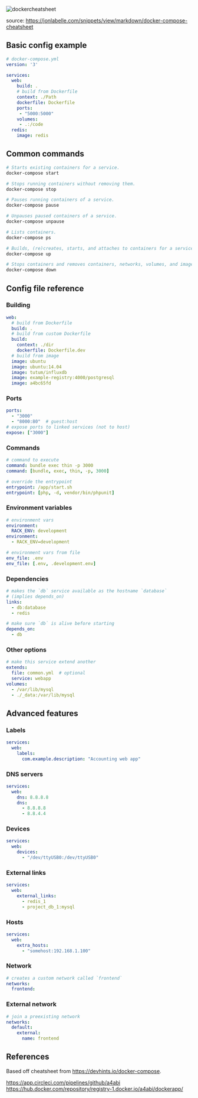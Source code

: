 ![dockercheatsheet](https://user-images.githubusercontent.com/57506512/164302393-0b6a5e1e-02fb-49b7-b874-6f01049b1ee2.png)

source: https://jonlabelle.com/snippets/view/markdown/docker-compose-cheatsheet

## Basic config example

```yml
# docker-compose.yml
version: '3'

services:
  web:
    build: .
    # build from Dockerfile
    context: ./Path
    dockerfile: Dockerfile
    ports:
     - "5000:5000"
    volumes:
     - .:/code
  redis:
    image: redis
```

## Common commands

```bash
# Starts existing containers for a service.
docker-compose start

# Stops running containers without removing them.
docker-compose stop

# Pauses running containers of a service.
docker-compose pause

# Unpauses paused containers of a service.
docker-compose unpause

# Lists containers.
docker-compose ps

# Builds, (re)creates, starts, and attaches to containers for a service.
docker-compose up

# Stops containers and removes containers, networks, volumes, and images created by up.
docker-compose down
```

## Config file reference

### Building

```yml
web:
  # build from Dockerfile
  build: .
  # build from custom Dockerfile
  build:
    context: ./dir
    dockerfile: Dockerfile.dev
  # build from image
  image: ubuntu
  image: ubuntu:14.04
  image: tutum/influxdb
  image: example-registry:4000/postgresql
  image: a4bc65fd
```

### Ports

```yml
ports:
  - "3000"
  - "8000:80"  # guest:host
# expose ports to linked services (not to host)
expose: ["3000"]
```

### Commands

```yml
# command to execute
command: bundle exec thin -p 3000
command: [bundle, exec, thin, -p, 3000]

# override the entrypoint
entrypoint: /app/start.sh
entrypoint: [php, -d, vendor/bin/phpunit]
```

### Environment variables

```yml
# environment vars
environment:
  RACK_ENV: development
environment:
  - RACK_ENV=development

# environment vars from file
env_file: .env
env_file: [.env, .development.env]
```

### Dependencies

```yml
# makes the `db` service available as the hostname `database`
# (implies depends_on)
links:
  - db:database
  - redis

# make sure `db` is alive before starting
depends_on:
  - db
```

### Other options

```yml
# make this service extend another
extends:
  file: common.yml  # optional
  service: webapp
volumes:
  - /var/lib/mysql
  - ./_data:/var/lib/mysql
```

## Advanced features

### Labels

```yml
services:
  web:
    labels:
      com.example.description: "Accounting web app"
```

### DNS servers

```yml
services:
  web:
    dns: 8.8.8.8
    dns:
      - 8.8.8.8
      - 8.8.4.4
```

### Devices

```yml
services:
  web:
    devices:
      - "/dev/ttyUSB0:/dev/ttyUSB0"
```

### External links

```yml
services:
  web:
    external_links:
      - redis_1
      - project_db_1:mysql
```

### Hosts

```yml
services:
  web:
    extra_hosts:
      - "somehost:192.168.1.100"
```

### Network

```yml
# creates a custom network called `frontend`
networks:
  frontend:
```

### External network

```yml
# join a preexisting network
networks:
  default:
    external:
      name: frontend
```

## References

Based off cheatsheet from <https://devhints.io/docker-compose>.


https://app.circleci.com/pipelines/github/a4abi
https://hub.docker.com/repository/registry-1.docker.io/a4abi/dockerapp/
